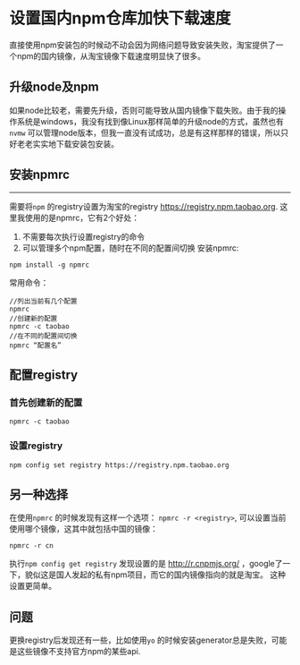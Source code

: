 设置国内npm仓库加快下载速度
===================


直接使用npm安装包的时候动不动会因为网络问题导致安装失败，淘宝提供了一个npm的国内镜像，从淘宝镜像下载速度明显快了很多。

## 升级node及npm 
如果node比较老，需要先升级，否则可能导致从国内镜像下载失败。由于我的操作系统是windows，我没有找到像Linux那样简单的升级node的方式，虽然也有 `nvmw` 可以管理node版本，但我一直没有试成功，总是有这样那样的错误，所以只好老老实实地下载安装包安装。

## 安装npmrc
----------
需要将`npm` 的registry设置为淘宝的registry https://registry.npm.taobao.org. 这里我使用的是npmrc，它有2个好处：
1. 不需要每次执行设置registry的命令
2. 可以管理多个npm配置，随时在不同的配置间切换
安装npmrc:
```
npm install -g npmrc
```
常用命令：
```
//列出当前有几个配置
npmrc
//创建新的配置
npmrc -c taobao
//在不同的配置间切换
npmrc “配置名”
```
## 配置registry

### 首先创建新的配置
  `npmrc -c taobao`
  
### 设置registry
  `npm config set registry https://registry.npm.taobao.org`

## 另一种选择
在使用`npmrc` 的时候发现有这样一个选项： `npmrc -r <registry>`, 可以设置当前使用哪个镜像，这其中就包括中国的镜像：
```
npmrc -r cn
```
执行`npm config get registry` 发现设置的是 http://r.cnpmjs.org/ ，google了一下，貌似这是国人发起的私有npm项目，而它的国内镜像指向的就是淘宝。
这种设置更简单。

## 问题
更换registry后发现还有一些，比如使用`yo` 的时候安装generator总是失败，可能是这些镜像不支持官方npm的某些api.